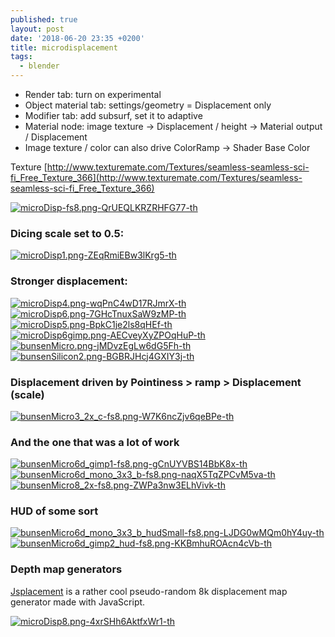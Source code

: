 ```yaml
---
published: true
layout: post
date: '2018-06-20 23:35 +0200'
title: microdisplacement
tags:
  - blender
---
```

- Render tab: turn on experimental
- Object material tab: settings/geometry = Displacement only
- Modifier tab: add subsurf, set it to adaptive
- Material node: image texture -> Displacement / height -> Material output / Displacement
- Image texture / color can also drive ColorRamp -> Shader Base Color

Texture [http://www.texturemate.com/Textures/seamless-seamless-sci-fi_Free_Texture_366](http://www.texturemate.com/Textures/seamless-seamless-sci-fi_Free_Texture_366)

[![microDisp-fs8.png-QrUEQLKRZRHFG77-th](https://images.weserv.nl/?url=https://i.imgur.com/pDsOTM6.png)](https://images.weserv.nl/?url=https://i.imgur.com/pto1S7k.png)

### Dicing scale set to 0.5:  
[![microDisp1.png-ZEqRmiEBw3lKrg5-th](https://images.weserv.nl/?url=https://i.imgur.com/NrI6ux9b.jpg)](https://images.weserv.nl/?url=https://i.imgur.com/NrI6ux9.jpg)  

### Stronger displacement:  
[![microDisp4.png-wqPnC4wD17RJmrX-th](https://images.weserv.nl/?url=https://i.imgur.com/2VAwDmcb.jpg)](https://images.weserv.nl/?url=https://i.imgur.com/2VAwDmc.jpg)
[![microDisp6.png-7GHcTnuxSaW9zMP-th](https://images.weserv.nl/?url=https://i.imgur.com/zV704z6b.png)](https://images.weserv.nl/?url=https://i.imgur.com/zV704z6.png)
[![microDisp5.png-BpkC1je2ls8qHEf-th](https://images.weserv.nl/?url=https://i.imgur.com/O60WNeob.png)](https://images.weserv.nl/?url=https://i.imgur.com/O60WNeo.png)
[![microDisp6gimp.png-AECveyXyZPOqHuP-th](https://images.weserv.nl/?url=https://i.imgur.com/QfCbi9Gb.png)](https://images.weserv.nl/?url=https://i.imgur.com/QfCbi9G.png)
[![bunsenMicro.png-jMDvzEgLw6dG5Fh-th](https://images.weserv.nl/?url=https://i.imgur.com/6h0XqRdb.png)](https://images.weserv.nl/?url=https://i.imgur.com/6h0XqRd.png)
[![bunsenSilicon2.png-BGBRJHcj4GXIY3j-th](https://images.weserv.nl/?url=https://i.imgur.com/AypvwoCb.png)](https://images.weserv.nl/?url=https://i.imgur.com/AypvwoC.png)

### Displacement driven by Pointiness > ramp > Displacement (scale)

[![bunsenMicro3_2x_c-fs8.png-W7K6ncZjv6qeBPe-th](https://images.weserv.nl/?url=https://i.imgur.com/PpphgUT.png)](https://images.weserv.nl/?url=https://i.imgur.com/kUetcB1.png)

### And the one that was a lot of work

[![bunsenMicro6d_gimp1-fs8.png-gCnUYVBS14BbK8x-th](https://images.weserv.nl/?url=https://i.imgur.com/tfuxmvG.png)](https://images.weserv.nl/?url=https://i.imgur.com/fgAgaWx.png)
[![bunsenMicro6d_mono_3x3_b-fs8.png-naqX5TqZPCvM5va-th](https://images.weserv.nl/?url=https://i.imgur.com/gqzUbTF.png)](https://images.weserv.nl/?url=https://i.imgur.com/Jc8KGQZ.png)
[![bunsenMicro8_2x-fs8.png-ZWPa3nw3ELhVivk-th](https://images.weserv.nl/?url=https://i.imgur.com/5oIc9hl.png)](/media/bunsenMicro8_2x.png)

### HUD of some sort

[![bunsenMicro6d_mono_3x3_b_hudSmall-fs8.png-LJDG0wMQm0hY4uy-th](https://images.weserv.nl/?url=https://i.imgur.com/bYFW9dL.png)](https://images.weserv.nl/?url=https://i.imgur.com/CPvnRfp.png)
[![bunsenMicro6d_gimp2_hud-fs8.png-KKBmhuROAcn4cVb-th](https://images.weserv.nl/?url=https://i.imgur.com/LZeRqpQ.png)](https://images.weserv.nl/?url=https://i.imgur.com/P9FNFVg.png)

### Depth map generators

[Jsplacement](https://windmillart.net/?p=jsplacement) is a rather cool pseudo-random 8k displacement map generator made with JavaScript.

[![microDisp8.png-4xrSHh6AktfxWr1-th](https://images.weserv.nl/?url=https://i.imgur.com/oaNfNQl.png)](https://images.weserv.nl/?url=https://i.imgur.com/c4OBdk0.png)
